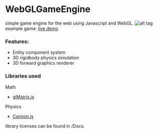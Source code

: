 # WebGLGameEngine
simple game engine for the web using Javascript and WebGL.
![alt tag](https://dl.dropboxusercontent.com/u/102655232/Github/WebGLGameEngine/Build_Image.png "")
example game: [live demo](http://jfcameron.github.io/Articles/WebGLGameEngine/content.html) 

### Features:
* Entity component system
* 3D rigidbody physics simulation
* 3D forward graphics renderer

### Libraries used
Math
* [glMatrix.js](http://glmatrix.net/)

Physics
* [Cannon.js](http://www.cannonjs.org/)

library licenses can be found in /Docs.